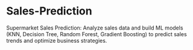# Sales-Prediction
Supermarket Sales Prediction: Analyze sales data and build ML models (KNN, Decision Tree, Random Forest, Gradient Boosting) to predict sales trends and optimize business strategies.
